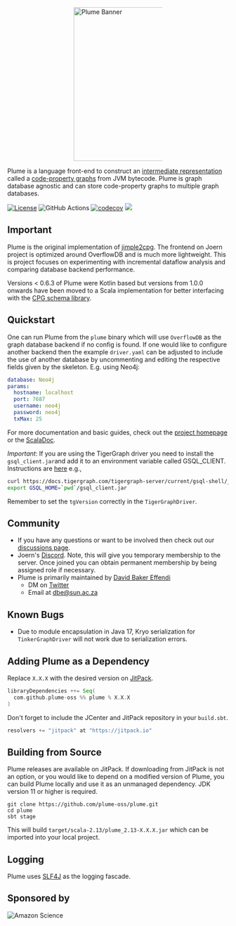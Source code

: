 <div style="display: block; margin-left: auto;margin-right: auto;width: 40%;">
  <a href="https://plume-oss.github.io/plume-docs/">
    <img src="https://plume-oss.github.io/plume-docs/assets/images/logo-text.png" width="350" alt="Plume Banner">
  </a>
</div>

Plume is a language front-end to construct
an [intermediate representation](https://en.wikipedia.org/wiki/Intermediate_representation) called
a [code-property graphs](https://github.com/ShiftLeftSecurity/codepropertygraph) from JVM bytecode. Plume is graph
database agnostic and can store code-property graphs to multiple graph databases.

[![License](https://img.shields.io/badge/License-Apache%202.0-blue.svg)](https://opensource.org/licenses/Apache-2.0)
![GitHub Actions](https://github.com/plume-oss/plume/workflows/CI/badge.svg)
[![codecov](https://codecov.io/gh/plume-oss/plume/branch/master/graph/badge.svg?token=4WY0U6QCU6)](https://codecov.io/gh/plume-oss/plume)
[![](https://jitpack.io/v/plume-oss/plume.svg)](https://jitpack.io/#plume-oss/plume)

## Important

Plume is the original implementation of 
[jimple2cpg](https://github.com/joernio/joern/tree/master/joern-cli/frontends/jimple2cpg). The frontend on Joern project
is optimized around OverflowDB and is much more lightweight. This is project focuses on experimenting with incremental
dataflow analysis and comparing database backend performance.

Versions < 0.6.3 of Plume were Kotlin based but versions from 1.0.0 onwards have been moved to a Scala implementation
for better interfacing with the [CPG schema library](https://github.com/ShiftLeftSecurity/codepropertygraph).

## Quickstart

One can run Plume from the `plume` binary which will use `OverflowDB` as the graph database backend if no config is 
found. If one would like to configure another backend then the example `driver.yaml` can be adjusted to include the use 
of another database by uncommenting and editing the respective fields given by the skeleton. E.g. using Neo4j:

```yaml
database: Neo4j
params:
  hostname: localhost
  port: 7687
  username: neo4j
  password: neo4j
  txMax: 25
```

For more documentation and basic guides, check out the [project homepage](https://plume-oss.github.io/plume-docs/) or
the [ScalaDoc](https://plume-oss.github.io/plume/latest/api/io/github/plume/oss/index.html).

*Important*: If you are using the TigerGraph driver you need to install the `gsql_client.jar`and add it to an 
environment variable called GSQL_CLIENT. Instructions are 
[here](https://docs.tigergraph.com/tigergraph-server/current/gsql-shell/using-a-remote-gsql-client) e.g.,

```bash
curl https://docs.tigergraph.com/tigergraph-server/current/gsql-shell/_attachments/gsql_client.jar --output gsql_client.jar
export GSQL_HOME=`pwd`/gsql_client.jar
```

Remember to set the `tgVersion` correctly in the `TigerGraphDriver`.

## Community

* If you have any questions or want to be involved then check out
  our [discussions page](https://github.com/plume-oss/plume/discussions).
* Joern's [Discord](https://discord.gg/28uCANEkK2). Note, this will give you temporary membership
  to the server. Once joined you can obtain permanent membership by being assigned role if necessary. 
* Plume is primarily maintained by [David Baker Effendi](https://davidbakereffendi.github.io/)
    * DM on [Twitter](https://twitter.com/SDBakerEffendi)
    * Email at dbe@sun.ac.za

## Known Bugs

- Due to module encapsulation in Java 17, Kryo serialization for `TinkerGraphDriver` will not work due to serialization
  errors.

## Adding Plume as a Dependency

Replace `X.X.X` with the desired version on [JitPack](https://jitpack.io/#plume-oss/plume).

```sbt
libraryDependencies ++= Seq(
  com.github.plume-oss %% plume % X.X.X
)
```

Don't forget to include the JCenter and JitPack repository in your `build.sbt`.

```sbt
resolvers += "jitpack" at "https://jitpack.io"
```

## Building from Source

Plume releases are available on JitPack. If downloading from JitPack is not an option, or you would like to depend on a
modified version of Plume, you can build Plume locally and use it as an unmanaged dependency. JDK version 11 or higher
is required.

```shell script
git clone https://github.com/plume-oss/plume.git
cd plume
sbt stage
```

This will build `target/scala-2.13/plume_2.13-X.X.X.jar` which can be imported into your local project.

## Logging

Plume uses [SLF4J](http://www.slf4j.org/) as the logging fascade.

## Sponsored by

![Amazon Science](https://assets.amazon.science/dims4/default/ce84994/2147483647/strip/true/crop/1200x630+0+0/resize/1200x630!/quality/90/?url=http%3A%2F%2Famazon-topics-brightspot.s3.amazonaws.com%2Fscience%2F32%2F80%2Fc230480c4f60a534bc077755bae7%2Famazon-science-og-image-squid.png)
